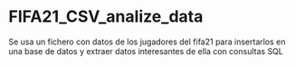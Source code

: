 # FIFA21_CSV_analize_data
Se usa un fichero con datos de los jugadores del fifa21 para insertarlos en una base de datos y extraer datos interesantes de ella con consultas SQL
